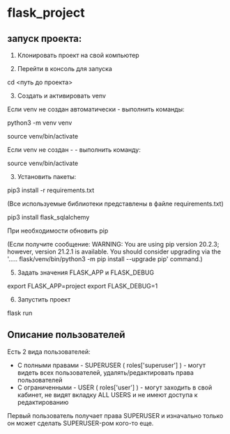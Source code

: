 # flask_project

## запуск проекта:

1. Клонировать проект на свой компьютер

2. Перейти в консоль для запуска

cd <путь до проекта>

3. Создать и активировать venv

Если venv не создан автоматически - выполнить команды: 

python3 -m venv venv

source venv/bin/activate

Если venv не создан - - выполнить команду:

source venv/bin/activate


3. Установить пакеты: 

pip3 install -r requirements.txt

(Все используемые библиотеки представлены в файле requirements.txt)

pip3 install flask_sqlalchemy


При необходимости обновить pip 

(Если получите сообщение: 
WARNING: You are using pip version 20.2.3; however, version 21.2.1 is available.
You should consider upgrading via the '..... flask/venv/bin/python3 -m pip install --upgrade pip' command.)


<!-- 4. Создать БД 
Используя Python REPL создаем базу данных, используя метод create_all для объекта db. 

* from project import db, create_app
* db.create_all(app=create_app()) -->

5. Задать значения FLASK_APP и FLASK_DEBUG 

export FLASK_APP=project
export FLASK_DEBUG=1


6. Запустить проект

flask run 


## Описание пользователей 

Есть 2 вида пользователей: 
* С полными правами - SUPERUSER ( roles['superuser'] ) - могут видеть всех пользователей, удалять/редактировать права пользователей 
* С ограниченными - USER ( roles['user'] ) - могут заходить в свой кабинет, не видят вкладку ALL USERS и не имеют доступа к редактированию

Первый пользователь получает права SUPERUSER и изначально только он может сделать SUPERUSER-ром кого-то еще. 
